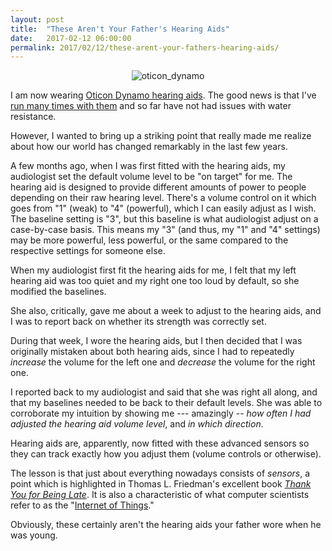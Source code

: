```yaml
---
layout: post
title:  "These Aren't Your Father's Hearing Aids"
date:   2017-02-12 06:00:00
permalink: 2017/02/12/these-arent-your-fathers-hearing-aids/
---
```

<p style="text-align:center;"> <img src="{{site.url}}/assets/dynamo-product-tile-02.jpg" alt="oticon_dynamo"> </p>

I am now wearing [Oticon Dynamo hearing aids][1]. The good news is that I've
[run many times with them][2] and so far have not had issues with water
resistance.

However, I wanted to bring up a striking point that really made me realize about
how our world has changed remarkably in the last few years.

A few months ago, when I was first fitted with the hearing aids, my audiologist
set the default volume level to be "on target" for me. The hearing aid is
designed to provide different amounts of power to people depending on their raw
hearing level. There's a volume control on it which goes from "1" (weak) to "4"
(powerful), which I can easily adjust as I wish. The baseline setting is "3",
but this baseline is what audiologist adjust on a case-by-case basis. This means
my "3" (and thus, my "1" and "4" settings) may be more powerful, less powerful,
or the same compared to the respective settings for someone else.

When my audiologist first fit the hearing aids for me, I felt that my left
hearing aid was too quiet and my right one too loud by default, so she modified
the baselines. 

She also, critically, gave me about a week to adjust to the hearing aids, and I
was to report back on whether its strength was correctly set.

During that week, I wore the hearing aids, but I then decided that I was
originally mistaken about both hearing aids, since I had to repeatedly
*increase* the volume for the left one and *decrease* the volume for the right
one.

I reported back to my audiologist and said that she was right all along, and
that my baselines needed to be back to their default levels. She was able to
corroborate my intuition by showing me --- amazingly -- *how often I had
adjusted the hearing aid volume level*, and *in which direction*.

Hearing aids are, apparently, now fitted with these advanced sensors so they can
track exactly how you adjust them (volume controls or otherwise). 

The lesson is that just about everything nowadays consists of *sensors*, a point
which is highlighted in Thomas L. Friedman's excellent book *[Thank You for
Being Late][4]*. It is also a characteristic of what computer scientists refer
to as the "[Internet of Things][3]."

Obviously, these certainly aren't the hearing aids your father wore when he was
young.

[1]:https://www.oticon.com/solutions/dynamo/
[2]:https://danieltakeshi.github.io/2016-04-23-a-nice-running-route-through-the-berkeley-marina-and-cesar-chavez-park/
[3]:https://en.wikipedia.org/wiki/Internet_of_things
[4]:http://www.thomaslfriedman.com/thank-you-for-being-late/
